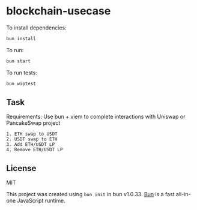 # blockchain-usecase

To install dependencies:

```bash
bun install
```

To run:

```bash
bun start
```

To run tests:

```bash
bun wiptest
```



## Task

Requirements: Use bun + viem to complete interactions with Uniswap or PancakeSwap project

```
1. ETH swap to USDT
2. USDT swap to ETH
3. Add ETH/USDT LP
4. Remove ETH/USDT LP
```


## License

MIT

This project was created using `bun init` in bun v1.0.33. [Bun](https://bun.sh) is a fast all-in-one JavaScript runtime.
